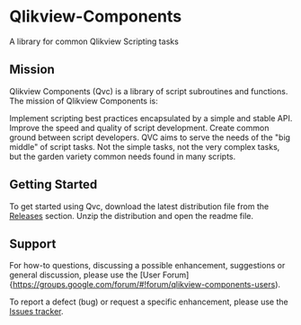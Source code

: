 Qlikview-Components
===================

A library for common Qlikview Scripting tasks

Mission
-------
Qlikview Components (Qvc) is a library of script subroutines and functions. The mission of Qlikview Components is:

Implement scripting best practices encapsulated by a simple and stable API.
Improve the speed and quality of script development.
Create common ground between script developers.
QVC aims to serve the needs of the "big middle" of script tasks. Not the simple tasks, not the very complex tasks, but the garden variety common needs found in many scripts.

Getting Started
---------------
To get started using Qvc, download the latest distribution file from the [Releases](https://github.com/RobWunderlich/Qlikview-Components/releases) section. Unzip the distribution and open the readme file.

Support
-------
For how-to questions, discussing a possible enhancement, suggestions or general discussion, please use the [User Forum]{https://groups.google.com/forum/#!forum/qlikview-components-users).

To report a defect (bug) or request a specific enhancement, please use the [Issues tracker](https://github.com/RobWunderlich/Qlikview-Components/issues).